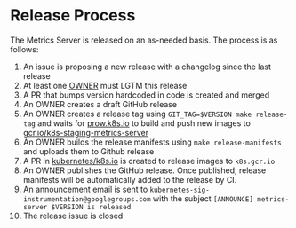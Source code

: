 # Release Process

The Metrics Server is released on an as-needed basis. The process is as follows:

1. An issue is proposing a new release with a changelog since the last release
1. At least one [OWNER](OWNERS) must LGTM this release
1. A PR that bumps version hardcoded in code is created and merged
1. An OWNER creates a draft GitHub release
1. An OWNER creates a release tag using `GIT_TAG=$VERSION make release-tag` and waits for [prow.k8s.io](prow.k8s.io) to build and push new images to [gcr.io/k8s-staging-metrics-server](https://gcr.io/k8s-staging-metrics-server)
1. An OWNER builds the release manifests using `make release-manifests` and uploads them to Github release
1. A PR in [kubernetes/k8s.io](https://github.com/kubernetes/k8s.io/blob/main/k8s.gcr.io/images/k8s-staging-metrics-server/images.yaml) is created to release images to `k8s.gcr.io`
1. An OWNER publishes the GitHub release. Once published, release manifests will be automatically added to the release by CI.
1. An announcement email is sent to `kubernetes-sig-instrumentation@googlegroups.com` with the subject `[ANNOUNCE] metrics-server $VERSION is released`
1. The release issue is closed
